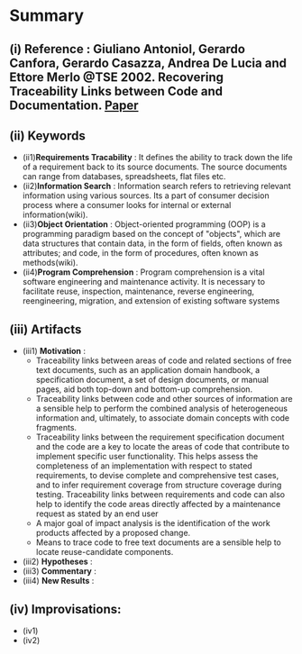 # Summary
## (i) Reference : Giuliano Antoniol, Gerardo Canfora, Gerardo Casazza, Andrea De Lucia and Ettore Merlo @TSE 2002. Recovering Traceability Links between Code and Documentation. [Paper](http://ieeexplore.ieee.org/stamp/stamp.jsp?arnumber=1041053)

## (ii) Keywords

  * (ii1)**Requirements Tracability** : It defines the ability to track down the life of a requirement back to its source documents. The source documents can range from databases, spreadsheets, flat files etc.
  * (ii2)**Information Search** : Information search refers to retrieving relevant information using various sources. Its a part of consumer decision process where a consumer looks for internal or external information(wiki).
  * (ii3)**Object Orientation** : Object-oriented programming (OOP) is a programming paradigm based on the concept of "objects", which are data structures that contain data, in the form of fields, often known as attributes; and code, in the form of procedures, often known as methods(wiki).
  * (ii4)**Program Comprehension**  :  Program comprehension is a vital software engineering and maintenance activity. It is necessary to facilitate reuse, inspection, maintenance, reverse engineering, reengineering, migration, and extension of existing software systems

## (iii) Artifacts
  * (iii1) **Motivation** :
    * Traceability links between areas of code and related sections of free text documents, such as an application domain handbook, a specification document, a set of design documents, or manual pages, aid both top-down and bottom-up comprehension.
    * Traceability links between code and other sources of information are a sensible help to perform the combined analysis of heterogeneous information and, ultimately, to associate domain concepts with code fragments.
    * Traceability links between the requirement specification document and the code are a key to locate the areas of code that contribute to implement specific user functionality. This helps assess the completeness of an implementation with respect to stated requirements, to devise complete and comprehensive test cases, and to infer requirement coverage from structure
coverage during testing. Traceability links between requirements and code can also help to identify the code areas directly affected by a maintenance request as stated by an end user
    * A major goal of impact analysis is the identification of the work products affected by a proposed change.
    * Means to trace code to free text documents are a sensible help to locate reuse-candidate components.
  * (iii2) **Hypotheses** : 
  * (iii3) **Commentary** :
  * (iii4) **New Results** :

## (iv) Improvisations:
  * (iv1)
  * (iv2)
